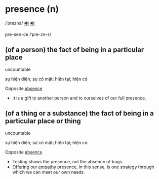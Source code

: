 # presence (n)

/ˈprezns/ [🔊](https://www.oxfordlearnersdictionaries.com/media/english/uk_pron/p/pre/prese/presence__gb_1.mp3) [🔊](https://www.oxfordlearnersdictionaries.com/media/english/us_pron/p/pre/prese/presence__us_2.mp3)

pre-sen-ce /ˈpre-zn-s/

## (of a person) the fact of being in a particular place

uncountable

sự hiện diện; sự có mặt; hiện tại; hiện có

Opposite [absence]()

- It is a gift to another person and to ourselves of our full presence.

## (of a thing or a substance) the fact of being in a particular place or thing

uncountable

sự hiện diện; sự có mặt; hiện tại; hiện có

Opposite [absence](../a/absence-n.md#the-fact-of-somebodysomething-not-existing-or-not-being-available-a-lack-of-something-không-có-vắng-thiếu)

- Testing shows the presence, not the absence of bugs.
- [Offering](../o/offer-v.md#to-say-that-you-are-willing-to-give-something-to-somebody) our [empathy](../e/empathy-n.md#the-ability-to-understand-another-persons-feelings-experience-ect) presence, in this sense, is one strategy through which we can meet our own needs.
